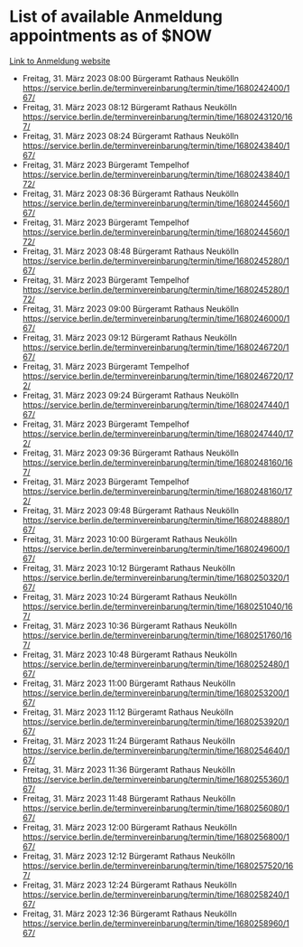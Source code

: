# List of available Anmeldung appointments as of $NOW
[Link to Anmeldung website](https://service.berlin.de/terminvereinbarung/termin/tag.php?termin=1&anliegen[]=120686&dienstleisterlist=122210,122217,327316,122219,327312,122227,327314,122231,327346,122243,327348,122254,122252,329742,122260,329745,122262,329748,122271,327278,122273,327274,122277,327276,330436,122280,327294,122282,327290,122284,327292,122291,327270,122285,327266,122286,327264,122296,327268,150230,329760,122297,327286,122294,327284,122312,329763,122314,329775,122304,327330,122311,327334,122309,327332,317869,122281,327352,122279,329772,122283,122276,327324,122274,327326,122267,329766,122246,327318,122251,327320,122257,327322,122208,327298,122226,327300&herkunft=http%3A%2F%2Fservice.berlin.de%2Fdienstleistung%2F120686%2F)
- Freitag, 31. März 2023 08:00 Bürgeramt Rathaus Neukölln https://service.berlin.de/terminvereinbarung/termin/time/1680242400/167/
- Freitag, 31. März 2023 08:12 Bürgeramt Rathaus Neukölln https://service.berlin.de/terminvereinbarung/termin/time/1680243120/167/
- Freitag, 31. März 2023 08:24 Bürgeramt Rathaus Neukölln https://service.berlin.de/terminvereinbarung/termin/time/1680243840/167/
- Freitag, 31. März 2023  Bürgeramt Tempelhof https://service.berlin.de/terminvereinbarung/termin/time/1680243840/172/
- Freitag, 31. März 2023 08:36 Bürgeramt Rathaus Neukölln https://service.berlin.de/terminvereinbarung/termin/time/1680244560/167/
- Freitag, 31. März 2023  Bürgeramt Tempelhof https://service.berlin.de/terminvereinbarung/termin/time/1680244560/172/
- Freitag, 31. März 2023 08:48 Bürgeramt Rathaus Neukölln https://service.berlin.de/terminvereinbarung/termin/time/1680245280/167/
- Freitag, 31. März 2023  Bürgeramt Tempelhof https://service.berlin.de/terminvereinbarung/termin/time/1680245280/172/
- Freitag, 31. März 2023 09:00 Bürgeramt Rathaus Neukölln https://service.berlin.de/terminvereinbarung/termin/time/1680246000/167/
- Freitag, 31. März 2023 09:12 Bürgeramt Rathaus Neukölln https://service.berlin.de/terminvereinbarung/termin/time/1680246720/167/
- Freitag, 31. März 2023  Bürgeramt Tempelhof https://service.berlin.de/terminvereinbarung/termin/time/1680246720/172/
- Freitag, 31. März 2023 09:24 Bürgeramt Rathaus Neukölln https://service.berlin.de/terminvereinbarung/termin/time/1680247440/167/
- Freitag, 31. März 2023  Bürgeramt Tempelhof https://service.berlin.de/terminvereinbarung/termin/time/1680247440/172/
- Freitag, 31. März 2023 09:36 Bürgeramt Rathaus Neukölln https://service.berlin.de/terminvereinbarung/termin/time/1680248160/167/
- Freitag, 31. März 2023  Bürgeramt Tempelhof https://service.berlin.de/terminvereinbarung/termin/time/1680248160/172/
- Freitag, 31. März 2023 09:48 Bürgeramt Rathaus Neukölln https://service.berlin.de/terminvereinbarung/termin/time/1680248880/167/
- Freitag, 31. März 2023 10:00 Bürgeramt Rathaus Neukölln https://service.berlin.de/terminvereinbarung/termin/time/1680249600/167/
- Freitag, 31. März 2023 10:12 Bürgeramt Rathaus Neukölln https://service.berlin.de/terminvereinbarung/termin/time/1680250320/167/
- Freitag, 31. März 2023 10:24 Bürgeramt Rathaus Neukölln https://service.berlin.de/terminvereinbarung/termin/time/1680251040/167/
- Freitag, 31. März 2023 10:36 Bürgeramt Rathaus Neukölln https://service.berlin.de/terminvereinbarung/termin/time/1680251760/167/
- Freitag, 31. März 2023 10:48 Bürgeramt Rathaus Neukölln https://service.berlin.de/terminvereinbarung/termin/time/1680252480/167/
- Freitag, 31. März 2023 11:00 Bürgeramt Rathaus Neukölln https://service.berlin.de/terminvereinbarung/termin/time/1680253200/167/
- Freitag, 31. März 2023 11:12 Bürgeramt Rathaus Neukölln https://service.berlin.de/terminvereinbarung/termin/time/1680253920/167/
- Freitag, 31. März 2023 11:24 Bürgeramt Rathaus Neukölln https://service.berlin.de/terminvereinbarung/termin/time/1680254640/167/
- Freitag, 31. März 2023 11:36 Bürgeramt Rathaus Neukölln https://service.berlin.de/terminvereinbarung/termin/time/1680255360/167/
- Freitag, 31. März 2023 11:48 Bürgeramt Rathaus Neukölln https://service.berlin.de/terminvereinbarung/termin/time/1680256080/167/
- Freitag, 31. März 2023 12:00 Bürgeramt Rathaus Neukölln https://service.berlin.de/terminvereinbarung/termin/time/1680256800/167/
- Freitag, 31. März 2023 12:12 Bürgeramt Rathaus Neukölln https://service.berlin.de/terminvereinbarung/termin/time/1680257520/167/
- Freitag, 31. März 2023 12:24 Bürgeramt Rathaus Neukölln https://service.berlin.de/terminvereinbarung/termin/time/1680258240/167/
- Freitag, 31. März 2023 12:36 Bürgeramt Rathaus Neukölln https://service.berlin.de/terminvereinbarung/termin/time/1680258960/167/
